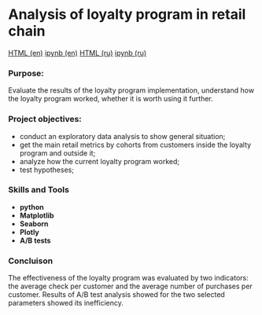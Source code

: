 # Analysis of loyalty program in retail chain

[HTML (en)](https://github.com/alekseev-pa/Portfolio/blob/main/3_Analysis%20of%20loyalty%20program%20in%20retail%20chain/Analysis%20of%20retail%20program%20(en).html)
[ipynb (en)](https://github.com/alekseev-pa/Portfolio/blob/main/3_Analysis%20of%20loyalty%20program%20in%20retail%20chain/Analysis%20of%20retail%20program%20(en).ipynb)
[HTML (ru)](https://github.com/alekseev-pa/Portfolio/blob/main/3_Analysis%20of%20loyalty%20program%20in%20retail%20chain/Analysis%20of%20retail%20program%20(ru).html)
[ipynb (ru)](https://github.com/alekseev-pa/Portfolio/blob/main/3_Analysis%20of%20loyalty%20program%20in%20retail%20chain/Analysis%20of%20retail%20program%20(ru).ipynb)


### Purpose:
Evaluate the results of the loyalty program implementation, understand how the loyalty program worked, whether it is worth using it further.

### Project objectives:
- conduct an exploratory data analysis to show general situation;
- get the main retail metrics by cohorts from customers inside the loyalty program and outside it;
- analyze how the current loyalty program worked;
- test hypotheses;

### Skills and Tools

- **python**
- **Matplotlib**
- **Seaborn**
- **Plotly**
- **A/B tests**

### Concluison

The effectiveness of the loyalty program was evaluated by two indicators: the average check per customer and the average number of purchases per customer.
Results of A/B test analysis showed for the two selected parameters showed its inefficiency.
